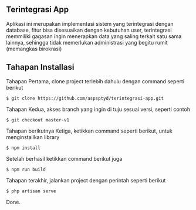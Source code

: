 ## Terintegrasi App
Aplikasi ini merupakan implementasi sistem yang terintegrasi dengan database, fitur bisa disesuaikan dengan kebutuhan user, terintegrasi memmiliki gagasan ingin menerapkan data yang saling terkait satu sama lainnya, sehingga tidak memerlukan administrasi yang begitu rumit (memangkas birokrasi)

## Tahapan Installasi
Tahapan Pertama, clone project terlebih dahulu dengan command seperti berikut

```.shell
$ git clone https://github.com/aspsptyd/terintegrasi-app.git
```

Tahapan Kedua, akses branch yang ingin di tuju sesuai versi, seperti contoh

```.shell
$ git checkout master-v1
```

Tahapan berikutnya Ketiga, ketikkan command seperti berikut, untuk menginstallkan library 

```.shell
$ npm install
```
Setelah berhasil ketikkan command berikut juga

```.shell
$ npm run build
```

Tahapan terakhir, jalankan project dengan perintah seperti berikut

```.shell
$ php artisan serve
```

Done.